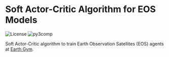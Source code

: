 # Soft Actor-Critic Algorithm for EOS Models
![License](https://img.shields.io/badge/license-MIT-750014.svg)
![py3comp](https://img.shields.io/badge/py3-compatible-306998.svg)

Soft Actor-Critic algorithm to train Earth Observation Satellites (EOS) agents at [Earth Gym](https://github.com/seakers/earth-gym).
